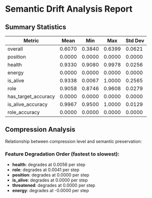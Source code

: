 # Semantic Drift Analysis Report

## Summary Statistics

| Metric | Mean | Min | Max | Std Dev |
|--------|------|-----|-----|--------|
| overall | 0.6070 | 0.3840 | 0.6399 | 0.0621 |
| position | 0.0000 | 0.0000 | 0.0000 | 0.0000 |
| health | 0.9330 | 0.9080 | 0.9978 | 0.0256 |
| energy | 0.0000 | 0.0000 | 0.0000 | 0.0000 |
| is_alive | 0.9338 | 0.0067 | 1.0000 | 0.2565 |
| role | 0.9058 | 0.8746 | 0.9608 | 0.0279 |
| has_target_accuracy | 0.0000 | 0.0000 | 0.0000 | 0.0000 |
| is_alive_accuracy | 0.9967 | 0.9500 | 1.0000 | 0.0129 |
| role_accuracy | 0.0000 | 0.0000 | 0.0000 | 0.0000 |

## Compression Analysis

Relationship between compression level and semantic preservation:

### Feature Degradation Order (fastest to slowest):

- **health**: degrades at 0.0056 per step
- **role**: degrades at 0.0041 per step
- **position**: degrades at 0.0000 per step
- **is_alive**: degrades at 0.0000 per step
- **threatened**: degrades at 0.0000 per step
- **energy**: degrades at -0.0000 per step

